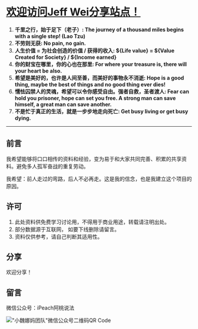 # [欢迎访问Jeff Wei分享站点！](https://onhalfway.github.io/weijiacheng)

1. **千里之行，始于足下（老子）: The journey of a thousand miles begins with a single step! (Lao Tzu)**
2. **不劳则无获: No pain, no gain.**
3. **人生价值 = 为社会创造的价值 / 获得的收入: ${Life value} = ${Value Created for Society} / ${Income earned}**
4. **你的财宝在哪里，你的心也在那里: For where your treasure is, there will your heart be also.**
5. **希望是美好的，也许是人间至善，而美好的事物永不消逝: Hope is a good thing, maybe the best of things and no good thing ever dies!**
6. **懦怯囚禁人的灵魂，希望可以令你感受自由。强者自救，圣者渡人: Fear can hold you prisoner, hope can set you free. A strong man can save himself, a great man can save another.**
7. **不是忙于真正的生活，就是一步步地走向死亡: Get busy living or get busy dying.**

---

## 前言

我希望能够将口口相传的资料和经验，变为易于和大家共同完善、积累的共享资料。避免多人孤军奋战的重复劳动。

我希望：前人走过的弯路，后人不必再走。这是我的信念，也是我建立这个项目的原因。

## 许可

1. 此处资料供免费学习讨论用，不得用于商业用途，转载请注明出处。
2. 部分数据源于互联网， 如要下线删除请留言。
3. 资料仅供参考，请自己判断其适用性。

## 分享

欢迎分享！

## 留言

微信公众号：iPeach阿桃说法

!["小魏娜妈团队"微信公众号二维码QR Code](/weijiacheng/img/wechat-qr-code.jpg)

